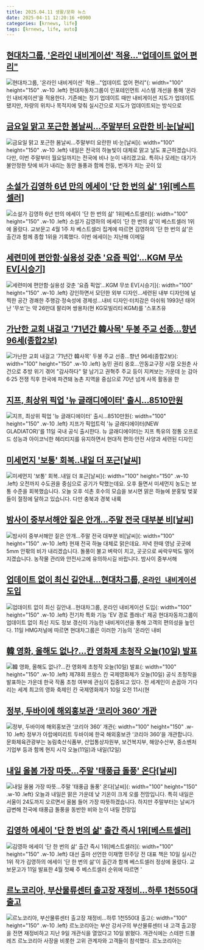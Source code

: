```yaml
---
title: 2025.04.11 생활/문화 뉴스
date: 2025-04-11 12:20:16 +0900
categories: [krnews, life]
tags: [krnews, life, auto]
---
```

## [현대차그룹, '온라인 내비게이션' 적용…"업데이트 없어 편리"](https://n.news.naver.com/mnews/article/018/0005985177)

![현대차그룹, '온라인 내비게이션' 적용…"업데이트 없어 편리"](https://mimgnews.pstatic.net/image/origin/018/2025/04/11/5985177.jpg?type=nf220_150){: width="100" height="150" .w-10 .left}
현대자동차그룹이 인포테인먼트 시스템 개선을 통해 ‘온라인 내비게이션’을 적용한다. 기존에는 정기 업데이트 때만 내비게이션 지도가 업데이트 됐지만, 차량의 위치나 목적지에 맞춰 실시간으로 지도가 업데이트되는 방식으로

## [금요일 맑고 포근한 봄날씨…주말부터 요란한 비·눈[날씨]](https://n.news.naver.com/mnews/article/448/0000519893)

![금요일 맑고 포근한 봄날씨…주말부터 요란한 비·눈[날씨]](https://mimgnews.pstatic.net/image/origin/448/2025/04/10/519893.jpg?type=nf220_150){: width="100" height="150" .w-10 .left}
내일은 전국의 하늘빛이 대체로 맑고 날도 포근하겠습니다. 다만, 이번 주말부터 월요일까지는 전국에 비나 눈이 내리겠고요. 특히나 모레는 대기가 불안정한 탓에 비가 내리는 동안 돌풍과 함께 천둥, 번개가 치는 곳이 있

## [소설가 김영하 6년 만의 에세이 '단 한 번의 삶' 1위[베스트셀러]](https://n.news.naver.com/mnews/article/003/0013177564)

![소설가 김영하 6년 만의 에세이 '단 한 번의 삶' 1위[베스트셀러]](https://mimgnews.pstatic.net/image/origin/003/2025/04/11/13177564.jpg?type=nf220_150){: width="100" height="150" .w-10 .left}
소설가 김영하의 에세이 '단 한 번의 삶'이 베스트셀러 1위에 올랐다. 교보문고 4월 1주 차 베스트셀러 집계에 따르면 김영하의 '단 한 번의 삶'은 출간과 함께 종합 1위을 기록했다. 이번 에세이는 지난해 이메일

## [세련미에 편안함·실용성 갖춘 '요즘 픽업'…KGM 무쏘 EV[시승기]](https://n.news.naver.com/mnews/article/001/0015323898)

![세련미에 편안함·실용성 갖춘 '요즘 픽업'…KGM 무쏘 EV[시승기]](https://mimgnews.pstatic.net/image/origin/001/2025/04/11/15323898.jpg?type=nf220_150){: width="100" height="150" .w-10 .left}
강인하면서 모던한 외부 디자인…세련된 내부 디자인에 널찍한 공간 경쾌한 주행감·정숙성에 경제성…내비 디자인·터치감은 아쉬워 1993년 태어난 '무쏘'는 약 26만대 팔리며 쌍용차(현 KG모빌리티·KGM)를 '스포츠유

## [가난한 교회 내걸고 '71년간 韓사목' 두봉 주교 선종…향년 96세(종합2보)](https://n.news.naver.com/mnews/article/001/0015323609)

![가난한 교회 내걸고 '71년간 韓사목' 두봉 주교 선종…향년 96세(종합2보)](https://mimgnews.pstatic.net/image/origin/001/2025/04/10/15323609.jpg?type=nf220_150){: width="100" height="150" .w-10 .left}
농민 권리 옹호…안동교구장 시절 오원춘 사건으로 추방 위기 겪어 "감사하다" 말 남기고 권혁주 주교 등이 지켜보는 가운데 눈 감아 6·25 전쟁 직후 한국에 파견돼 농촌 지역을 중심으로 70년 넘게 사목 활동을 한

## [지프, 최상위 픽업 '뉴 글래디에이터' 출시…8510만원](https://n.news.naver.com/mnews/article/092/0002370270)

![지프, 최상위 픽업 '뉴 글래디에이터' 출시…8510만원](https://mimgnews.pstatic.net/image/origin/092/2025/04/11/2370270.jpg?type=nf220_150){: width="100" height="150" .w-10 .left}
지프가 픽업트럭 '뉴 글래디에이터(NEW GLADIATOR)'를 11일 국내 공식 출시한다. 뉴 글래디에이터는 지프 특유의 정통 오프로드 성능과 아이코닉한 헤리티지를 유지하면서 현대적 편의·안전 사양과 세련된 디자인

## [미세먼지 '보통' 회복‥내일 더 포근[날씨]](https://n.news.naver.com/mnews/article/214/0001417394)

![미세먼지 '보통' 회복‥내일 더 포근[날씨]](https://mimgnews.pstatic.net/image/origin/214/2025/04/10/1417394.jpg?type=nf220_150){: width="100" height="150" .w-10 .left}
오전까지 수도권을 중심으로 공기가 탁했는데요. 오후 들면서 미세먼지 농도는 보통 수준을 회복했습니다. 오늘 오후 석촌 호수의 모습을 보시면 맑은 하늘에 분홍빛 벚꽃들이 절정에 달하고 있습니다. 다만 충북과 경북 내륙

## [밤사이 중부서해안 짙은 안개…주말 전국 대부분 비[날씨]](https://n.news.naver.com/mnews/article/422/0000729886)

![밤사이 중부서해안 짙은 안개…주말 전국 대부분 비[날씨]](https://mimgnews.pstatic.net/image/origin/422/2025/04/10/729886.jpg?type=nf220_150){: width="100" height="150" .w-10 .left}
현재 전국 하늘 대체로 맑은데요. 저녁 한때 영남 곳곳에 5mm 안팎의 비가 내리겠습니다. 돌풍이 불고 벼락이 치고, 곳곳으로 싸락우박도 떨어지겠습니다. 농작물 관리와 안전사고에 유의하시길 바랍니다. 밤사이 중부서해

## [업데이트 없이 최신 길안내…현대차그룹, `온라인 내비게이션` 도입](https://n.news.naver.com/mnews/article/029/0002947476)

![업데이트 없이 최신 길안내…현대차그룹, `온라인 내비게이션` 도입](https://mimgnews.pstatic.net/image/origin/029/2025/04/11/2947476.jpg?type=nf220_150){: width="100" height="150" .w-10 .left}
전기차 특화 기능 'EV 경로 플래너' 제공 현대자동차그룹이 업데이트 없이 최신 지도 정보 갱신이 가능한 내비게이션을 통해 고객의 편의성을 높인다. 11일 HMG저널에 따르면 현대차그룹은 이러한 기능의 '온라인 내비

## [韓 영화, 올해도 없나?…칸 영화제 초청작 오늘(10일) 발표](https://n.news.naver.com/mnews/article/052/0002178194)

![韓 영화, 올해도 없나?…칸 영화제 초청작 오늘(10일) 발표](https://mimgnews.pstatic.net/image/origin/052/2025/04/10/2178194.jpg?type=nf220_150){: width="100" height="150" .w-10 .left}
제78회 프랑스 칸 국제영화제가 오늘(10일) 공식 초청작을 발표하는 가운데 한국 작품 초청 여부에 관심이 집중되고 있다. 전 세계인이 손꼽아 기다리는 세계 최고의 영화 축제인 칸 국제영화제가 10일 오전 11시(현

## [정부, 두바이에 해외홍보관 ‘코리아 360’ 개관](https://n.news.naver.com/mnews/article/056/0011929804)

![정부, 두바이에 해외홍보관 ‘코리아 360’ 개관](https://mimgnews.pstatic.net/image/origin/056/2025/04/11/11929804.jpg?type=nf220_150){: width="100" height="150" .w-10 .left}
정부가 아랍에미리트 두바이에 한국 해외홍보관 ‘코리아 360’을 개관합니다. 문화체육관광부는 농림축산식품부, 산업통상자원부, 보건복지부, 해양수산부, 중소벤처기업부 등과 함께 현지 시각 오늘(11일)과 내일(12일)

## [내일 올봄 가장 따뜻...주말 '태풍급 돌풍' 온다[날씨]](https://n.news.naver.com/mnews/article/052/0002178183)

![내일 올봄 가장 따뜻...주말 '태풍급 돌풍' 온다[날씨]](https://mimgnews.pstatic.net/image/origin/052/2025/04/10/2178183.jpg?type=nf220_150){: width="100" height="150" .w-10 .left}
오늘과 내일은 맑은 가운데 낮 기온이 크게 오를 전망입니다. 특히 내일은 서울이 24도까지 오르면서 올봄 들어 가장 따뜻하겠습니다. 하지만 주말부터는 날씨가 급변해 전국에 태풍급 돌풍을 동반한 비와 눈이 내릴 전망입

## [김영하 에세이 '단 한 번의 삶' 출간 즉시 1위[베스트셀러]](https://n.news.naver.com/mnews/article/001/0015323780)

![김영하 에세이 '단 한 번의 삶' 출간 즉시 1위[베스트셀러]](https://mimgnews.pstatic.net/image/origin/001/2025/04/11/15323780.jpg?type=nf220_150){: width="100" height="150" .w-10 .left}
대선 출마 선언한 이재명 민주당 전 대표 책은 10일 실시간 1위 작가 김영하의 에세이 '단 한 번의 삶'이 출간과 함께 베스트셀러 정상에 올랐다. 교보문고가 11일 발표한 4월 첫째 주 베스트셀러 순위에 따르면 '

## [르노코리아, 부산물류센터 출고장 재정비…하루 1천550대 출고](https://n.news.naver.com/mnews/article/001/0015322093)

![르노코리아, 부산물류센터 출고장 재정비…하루 1천550대 출고](https://mimgnews.pstatic.net/image/origin/001/2025/04/10/15322093.jpg?type=nf220_150){: width="100" height="150" .w-10 .left}
르노코리아는 부산 강서구의 부산물류센터 내 고객 출고장을 전면 재정비하고 지난 9일 개관식을 열었다고 10일 밝혔다. 개관식에는 스테판 드블레즈 르노코리아 사장을 비롯한 고위 관계자와 고객들이 참석했다. 르노코리아는

